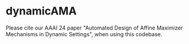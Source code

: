 # dynamicAMA
Please cite our AAAI 24 paper "Automated Design of Affine Maximizer Mechanisms in Dynamic Settings", when using this codebase.
